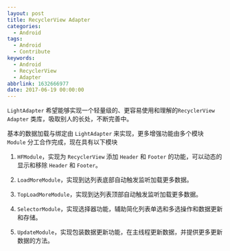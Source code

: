 ```yaml
---
layout: post
title: RecyclerView Adapter
categories:
  - Android
tags:
  - Android
  - Contribute
keywords:
  - Android
  - RecyclerView
  - Adapter
abbrlink: 1632666977
date: 2017-06-19 00:00:00
---
```


`LightAdapter` 希望能够实现一个轻量级的、更容易使用和理解的`RecyclerView Adapter` 类库，吸取别人的长处，不断完善中。

基本的数据加载与绑定由 `LightAdapter` 来实现，更多增强功能由多个模块 `Module` 分工合作完成，现在具有以下模块
<!--more-->
1. `HFModule`，实现为 `RecyclerView` 添加 `Header` 和 `Footer` 的功能，可以动态的显示和移除 `Header` 和 `Footer`。

2. `LoadMoreModule`，实现到达列表底部自动触发监听加载更多数据。

3. `TopLoadMoreModule`，实现到达列表顶部自动触发监听加载更多数据。

4. `SelectorModule`，实现选择器功能，辅助简化列表单选和多选操作和数据更新和存储。

5. `UpdateModule`，实现包装数据更新功能，在主线程更新数据，并提供更多更新数据的方法。

<!--more-->